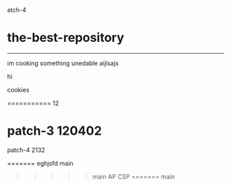 atch-4
# the-best-repository
_____________
im cooking something unedable
aijlsajs

hi 

cookies

===========
12

patch-3
120402
=======



patch-4
2132

=======
eghjsfd
main
>>>>> main
AP CSP
=======
 main
